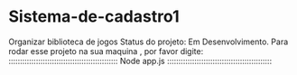 # Sistema-de-cadastro1
Organizar biblioteca de jogos 
Status do projeto: Em Desenvolvimento.
Para rodar esse projeto na sua maquina , por favor  digite:
::::::::::::::::::::::::::::::::::::::::::::::::
Node app.js
::::::::::::::::::::::::::::::::::::::::::::::
